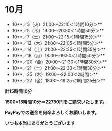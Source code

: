 # 10月

- 10**／3（火）21:00〜22:10＜1時間10分＞**
- 10**／5（木）19:00〜20:50＜1時間50分＞**
- 10**／7（土）21:00〜22:15＜1時間15分＞**
- 10**／12（木）21:00〜22:05＜1時間5分＞**
- 10**／14（土）21:00〜22:35＜1時間35分＞**
- 10**／16（月）18:00〜19:50＜1時間50分＞**
- 10**／20（金）20:00〜21:30＜1時間30分＞**
- 10**／21（土）21:00〜22:30＜1時間30分＞**
- 10**／25（木）19:00〜22:00＜2時間＞**
- 10**／27（金）18:00〜19:25＜1時間25分＞**

**計15時間10分**

**1500×15時間10分＝22750円をご請求いたします。**

**PayPayでの送金を何卒よろしくお願いします。**

**いつも本当にありがとうございます**